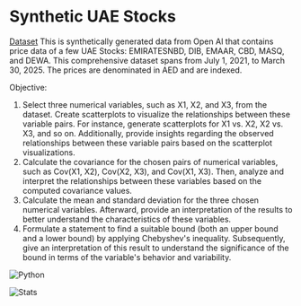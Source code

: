 # Synthetic UAE Stocks

[Dataset](https://github.com/DiAg-2025/Statistical-Analysis--Synthetic-UAE-stocks/blob/main/Synthetic_UAE_Stock_Data.csv)
This is synthetically generated data from Open AI that contains price data of a few UAE Stocks: EMIRATESNBD, DIB, EMAAR, CBD, MASQ, and DEWA. This comprehensive dataset spans from July 1, 2021, to March 30, 2025. The prices are denominated in AED and are indexed.

Objective:
1. Select three numerical variables, such as X1, X2, and X3, from the dataset. Create scatterplots to visualize the relationships between these variable pairs. For instance, generate scatterplots for X1 vs. X2, X2 vs. X3, and so on. Additionally, provide insights regarding the observed relationships between these variable pairs based on the scatterplot visualizations.
2. Calculate the covariance for the chosen pairs of numerical variables, such as Cov(X1, X2), Cov(X2, X3), and Cov(X1, X3). Then, analyze and interpret the relationships between these variables based on the computed covariance values.
3. Calculate the mean and standard deviation for the three chosen numerical variables. Afterward, provide an interpretation of the results to better understand the characteristics of these variables.
4. Formulate a statement to find a suitable bound (both an upper bound and a lower bound) by applying Chebyshev's inequality. Subsequently, give an interpretation of this result to understand the significance of the bound in terms of the variable's behavior and variability.

![Python](https://img.shields.io/badge/Py_libraries-Pandas,_Numpy,_Matplotlib-blue)

![Stats](https://img.shields.io/badge/Statistical_features-Scatterplot,_Linear_approximation,_Covariance,_Mean,_Standard_deviation,_Chebyshev's_inequality-brown)
